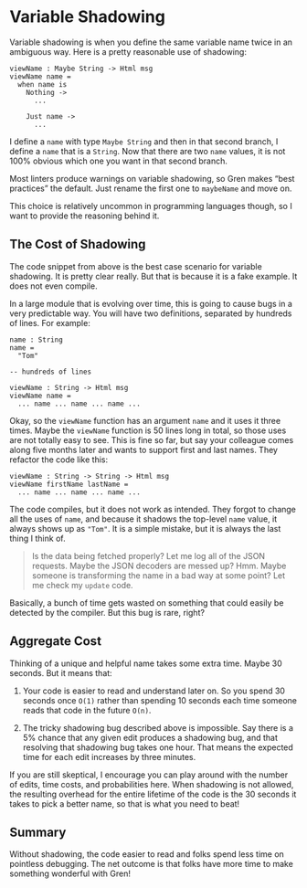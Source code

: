 # Variable Shadowing

Variable shadowing is when you define the same variable name twice in an ambiguous way. Here is a pretty reasonable use of shadowing:

```gren
viewName : Maybe String -> Html msg
viewName name =
  when name is
    Nothing ->
      ...

    Just name ->
      ...
```

I define a `name` with type `Maybe String` and then in that second branch, I define a `name` that is a `String`. Now that there are two `name` values, it is not 100% obvious which one you want in that second branch.

Most linters produce warnings on variable shadowing, so Gren makes “best practices” the default. Just rename the first one to `maybeName` and move on.

This choice is relatively uncommon in programming languages though, so I want to provide the reasoning behind it.

## The Cost of Shadowing

The code snippet from above is the best case scenario for variable shadowing. It is pretty clear really. But that is because it is a fake example. It does not even compile.

In a large module that is evolving over time, this is going to cause bugs in a very predictable way. You will have two definitions, separated by hundreds of lines. For example:

```gren
name : String
name =
  "Tom"

-- hundreds of lines

viewName : String -> Html msg
viewName name =
  ... name ... name ... name ...
```

Okay, so the `viewName` function has an argument `name` and it uses it three times. Maybe the `viewName` function is 50 lines long in total, so those uses are not totally easy to see. This is fine so far, but say your colleague comes along five months later and wants to support first and last names. They refactor the code like this:

```gren
viewName : String -> String -> Html msg
viewName firstName lastName =
  ... name ... name ... name ...
```

The code compiles, but it does not work as intended. They forgot to change all the uses of `name`, and because it shadows the top-level `name` value, it always shows up as `"Tom"`. It is a simple mistake, but it is always the last thing I think of.

> Is the data being fetched properly? Let me log all of the JSON requests. Maybe the JSON decoders are messed up? Hmm. Maybe someone is transforming the name in a bad way at some point? Let me check my `update` code.

Basically, a bunch of time gets wasted on something that could easily be detected by the compiler. But this bug is rare, right?

## Aggregate Cost

Thinking of a unique and helpful name takes some extra time. Maybe 30 seconds. But it means that:

1. Your code is easier to read and understand later on. So you spend 30 seconds once `O(1)` rather than spending 10 seconds each time someone reads that code in the future `O(n)`.

2. The tricky shadowing bug described above is impossible. Say there is a 5% chance that any given edit produces a shadowing bug, and that resolving that shadowing bug takes one hour. That means the expected time for each edit increases by three minutes.

If you are still skeptical, I encourage you can play around with the number of edits, time costs, and probabilities here. When shadowing is not allowed, the resulting overhead for the entire lifetime of the code is the 30 seconds it takes to pick a better name, so that is what you need to beat!

## Summary

Without shadowing, the code easier to read and folks spend less time on pointless debugging. The net outcome is that folks have more time to make something wonderful with Gren!
